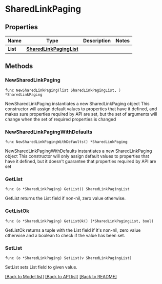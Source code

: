# SharedLinkPaging

## Properties

Name | Type | Description | Notes
------------ | ------------- | ------------- | -------------
**List** | [**SharedLinkPagingList**](SharedLinkPagingList.md) |  | 

## Methods

### NewSharedLinkPaging

`func NewSharedLinkPaging(list SharedLinkPagingList, ) *SharedLinkPaging`

NewSharedLinkPaging instantiates a new SharedLinkPaging object
This constructor will assign default values to properties that have it defined,
and makes sure properties required by API are set, but the set of arguments
will change when the set of required properties is changed

### NewSharedLinkPagingWithDefaults

`func NewSharedLinkPagingWithDefaults() *SharedLinkPaging`

NewSharedLinkPagingWithDefaults instantiates a new SharedLinkPaging object
This constructor will only assign default values to properties that have it defined,
but it doesn't guarantee that properties required by API are set

### GetList

`func (o *SharedLinkPaging) GetList() SharedLinkPagingList`

GetList returns the List field if non-nil, zero value otherwise.

### GetListOk

`func (o *SharedLinkPaging) GetListOk() (*SharedLinkPagingList, bool)`

GetListOk returns a tuple with the List field if it's non-nil, zero value otherwise
and a boolean to check if the value has been set.

### SetList

`func (o *SharedLinkPaging) SetList(v SharedLinkPagingList)`

SetList sets List field to given value.



[[Back to Model list]](../README.md#documentation-for-models) [[Back to API list]](../README.md#documentation-for-api-endpoints) [[Back to README]](../README.md)


